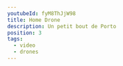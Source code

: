 ```yaml
---
youtubeId: fyM8ThJjW98
title: Home Drone
description: Un petit bout de Porto
position: 3
tags:
  - video
  - drones
---
```

